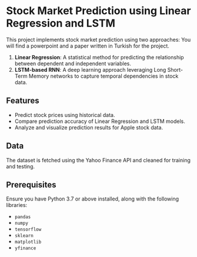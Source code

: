 # Stock Market Prediction using Linear Regression and LSTM

This project implements stock market prediction using two approaches:
You will find a powerpoint and a paper written in Turkish for the project.

1. **Linear Regression**: A statistical method for predicting the relationship between dependent and independent variables.
2. **LSTM-based RNN**: A deep learning approach leveraging Long Short-Term Memory networks to capture temporal dependencies in stock data.

## Features
- Predict stock prices using historical data.
- Compare prediction accuracy of Linear Regression and LSTM models.
- Analyze and visualize prediction results for Apple stock data.

## Data
The dataset is fetched using the Yahoo Finance API and cleaned for training and testing.

## Prerequisites
Ensure you have Python 3.7 or above installed, along with the following libraries:
- `pandas`
- `numpy`
- `tensorflow`
- `sklearn`
- `matplotlib`
- `yfinance`

